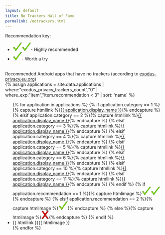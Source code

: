 ```yaml
---
layout: default
title: No Trackers Hall of Fame
permalink: /notrackers.html
---
```

Recommendation key:<br>
<ul>
  <li><img src="images/checkmark.gif"><img src="images/checkmark.gif">- Highly recommended</li>
  <li><img src="images/checkmark.gif">- Worth a try</li>
</ul>
<br>
Recommended Android apps that have no trackers (according to <a href="https://exodus-privacy.eu.org/page/what/">exodus-privacy.eu.org</a>)
<br>
{% assign applications = site.data.applications | where:"exodus_privacy_trackers_count","0" |  where_exp:"item","item.recommendation < 3" | sort: 'name' %}
<ul>
{% for application in applications %}
{% if application.category == 1 %}{% capture htmllink %}<a href="{{ site.baseurl }}{% link p2popen.md %}#{{ application.name }}">{{ application.display_name }}</a>{% endcapture %}
{% elsif application.category == 2 %}{% capture htmllink %}<a href="{{ site.baseurl }}{% link p2pclosed.md %}#{{ application.name }}">{{ application.display_name }}</a>{% endcapture %}
{% elsif application.category == 3 %}{% capture htmllink %}<a href="{{ site.baseurl }}{% link otheropen.md %}#{{ application.name }}">{{ application.display_name }}</a>{% endcapture %}
{% elsif application.category == 4 %}{% capture htmllink %}<a href="{{ site.baseurl }}{% link otherclosed.md %}#{{ application.name }}">{{ application.display_name }}</a>{% endcapture %}
{% elsif application.category == 5 %}{% capture htmllink %}<a href="{{ site.baseurl }}{% link otherpartialopen.md %}#{{ application.name }}">{{ application.display_name }}</a>{% endcapture %}
{% elsif application.category == 6 %}{% capture htmllink %}<a href="{{ site.baseurl }}{% link p2ppartialopen.md %}#{{ application.name }}">{{ application.display_name }}</a>{% endcapture %}
{% elsif application.category == 10 %}{% capture htmllink %}<a href="{{ site.baseurl }}{% link index.html %}#{{ application.name }}">{{ application.display_name }}</a>{% endcapture %}
{% elsif application.category == 11 %}{% capture htmllink %}<a href="{{ site.baseurl }}{% link index.html %}#{{ application.name }}">{{ application.display_name }}</a>{% endcapture %}
{% endif %}
{% if application.recommendation == 1 %}{% capture htmlimage %}<img src="images/checkmark.gif"><img src="images/checkmark.gif">{% endcapture %}
{% elsif application.recommendation == 2 %}{% capture htmlimage %}<img src="images/checkmark.gif">{% endcapture %}
{% else %}{% capture htmlimage %}<img src="images/x.gif">{% endcapture %}
{% endif %}
<li>{{ htmllink }}{{ htmlimage }}</li>
{% endfor %}
</ul>
